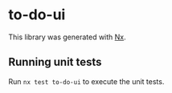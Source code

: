 # to-do-ui

This library was generated with [Nx](https://nx.dev).

## Running unit tests

Run `nx test to-do-ui` to execute the unit tests.
